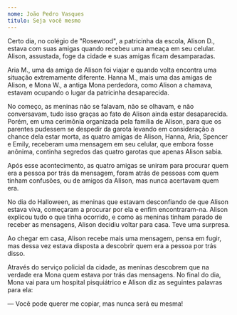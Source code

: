 ```yaml
---
nome: João Pedro Vasques
titulo: Seja você mesmo
---
```


Certo dia, no colégio de "Rosewood", a patricinha da escola, Alison D., estava com suas amigas quando recebeu uma ameaça em seu celular. Alison, assustada, foge da cidade e suas amigas ficam desamparadas.

Aria M., uma da amiga de Alison foi viajar e quando volta encontra uma situação extremamente diferente. Hanna M., mais uma das amigas de Alison, e Mona W., a antiga Mona perdedora, como Alison a chamava, estavam ocupando o lugar da patricinha desaparecida.

No começo, as meninas não se falavam, não se olhavam, e não conversavam, tudo isso graças ao fato de Alison ainda estar desaparecida. Porém, em uma cerimônia organizada pela família de Alison, para que os parentes pudessem se despedir da garota levando em consideração a chance dela estar morta, as quatro amigas de Alison, Hanna, Aria, Spencer e Emily, receberam uma mensagem em seu celular, que embora fosse anônima, continha segredos das quatro garotas que apenas Alison sabia.

Após esse acontecimento, as quatro amigas se uniram para procurar quem era a pessoa por trás da mensagem, foram atrás de pessoas com quem tinham confusões, ou de amigos da Alison, mas nunca acertavam quem era.

No dia do Halloween, as meninas que estavam desconfiando de que Alison estava viva, começaram a procurar por ela e enfim encontraram-na. Alison explicou tudo o que tinha ocorrido, e como as meninas tinham parado de receber as mensagens, Alison decidiu voltar para casa. Teve uma surpresa.

Ao chegar em casa, Alison recebe mais uma mensagem, pensa em fugir, mas dessa vez estava disposta a descobrir quem era a pessoa por trás disso.

Através do serviço policial da cidade, as meninas descobrem que na verdade era Mona quem estava por trás das mensagens. No final do dia, Mona vai para um hospital pisquiátrico e Alison diz as seguintes palavras para ela:

— Você pode querer me copiar, mas nunca será eu mesma!


